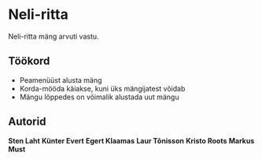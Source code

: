 # Neli-ritta

Neli-ritta mäng arvuti vastu.

## Töökord

* Peamenüüst alusta mäng
* Korda-mööda käiakse, kuni üks mängijatest võidab
* Mängu lõppedes on võimalik alustada uut mängu

## Autorid

**Sten Laht**
**Künter Evert**
**Egert Klaamas**
**Laur Tõnisson**
**Kristo Roots**
**Markus Must**

